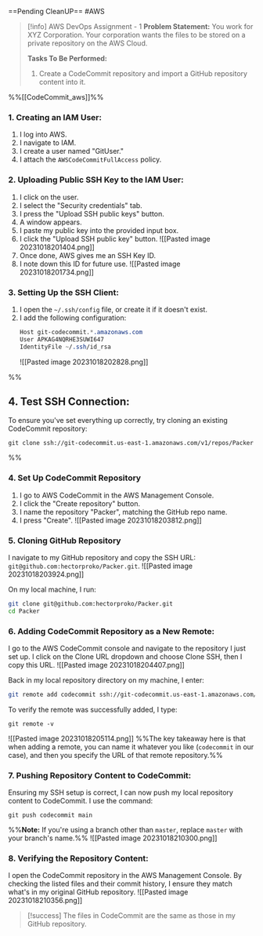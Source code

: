 ==Pending CleanUP==
#AWS
> [!info] AWS DevOps Assignment - 1
> **Problem Statement:**
> You work for XYZ Corporation. Your corporation wants the files to be stored on a private repository on the AWS Cloud. 
> 
> **Tasks To Be Performed:** 
> 1. Create a CodeCommit repository and import a GitHub repository content into it.

%%[[CodeCommit_aws]]%%

### 1. Creating an IAM User:
1. I log into AWS.
2. I navigate to IAM.
3. I create a user named "GitUser."
4. I attach the `AWSCodeCommitFullAccess` policy.

### 2. Uploading Public SSH Key to the IAM User:
1. I click on the user.
2. I select the "Security credentials" tab.
3. I press the "Upload SSH public keys" button.
4. A window appears.
5. I paste my public key into the provided input box.
6. I click the "Upload SSH public key" button.
   ![[Pasted image 20231018201404.png]]
7. Once done, AWS gives me an SSH Key ID.
8. I note down this ID for future use.
   ![[Pasted image 20231018201734.png]]

### 3. Setting Up the SSH Client:
1. I open the `~/.ssh/config` file, or create it if it doesn't exist.
2. I add the following configuration:
	```css
	Host git-codecommit.*.amazonaws.com
	User APKAG4NQRHE3SUWI647
	IdentityFile ~/.ssh/id_rsa
	```
	![[Pasted image 20231018202828.png]]

%%
## 4. Test SSH Connection:
To ensure you've set everything up correctly, try cloning an existing CodeCommit repository:
```
git clone ssh://git-codecommit.us-east-1.amazonaws.com/v1/repos/Packer
```
%%

### 4. **Set Up CodeCommit Repository**
1. I go to AWS CodeCommit in the AWS Management Console.
2. I click the "Create repository" button.
3. I name the repository "Packer", matching the GitHub repo name.
4. I press "Create".
![[Pasted image 20231018203812.png]]

### 5. Cloning GitHub Repository
I navigate to my GitHub repository and copy the SSH URL: `git@github.com:hectorproko/Packer.git`.
![[Pasted image 20231018203924.png]]

On my local machine, I run:
```bash
git clone git@github.com:hectorproko/Packer.git
cd Packer
```

### 6. **Adding CodeCommit Repository as a New Remote:**

I go to the AWS CodeCommit console and navigate to the repository I just set up. I click on the Clone URL dropdown and choose Clone SSH, then I copy this URL.
![[Pasted image 20231018204407.png]]

Back in my local repository directory on my machine, I enter:
```bash
git remote add codecommit ssh://git-codecommit.us-east-1.amazonaws.com/v1/repos/Packer
```

To verify the remote was successfully added, I type:
```
git remote -v
```
![[Pasted image 20231018205114.png]]
%%The key takeaway here is that when adding a remote, you can name it whatever you like (`codecommit` in our case), and then you specify the URL of that remote repository.%%

### 7. **Pushing Repository Content to CodeCommit:**

Ensuring my SSH setup is correct, I can now push my local repository content to CodeCommit. I use the command:
```
git push codecommit main
```

%%**Note:** If you're using a branch other than `master`, replace `master` with your branch's name.%%
![[Pasted image 20231018210300.png]]


### **8. Verifying the Repository Content:**
I open the CodeCommit repository in the AWS Management Console. By checking the listed files and their commit history, I ensure they match what's in my original GitHub repository.
![[Pasted image 20231018210356.png]]

> [!success]
> The files in CodeCommit are the same as those in my GitHub repository.